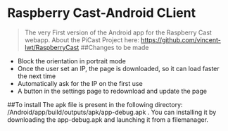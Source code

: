 # Raspberry Cast-Android CLient
>The very First version of the Android app for the Raspberry Cast webapp.
About the PiCast Project here: https://github.com/vincent-lwt/RaspberryCast
##Changes to be made
- Block the orientation in portrait mode
- Once the user set an IP, the page is downloaded, so it can load faster the next time
- Automatically ask for the IP on the first use
- A button in the settings page to redownload and update the page

##To install
The apk file is present in the following directory:
/Android/app/build/outputs/apk/app-debug.apk . 
You can installing it by downloading the app-debug.apk and launching it from a filemanager.
